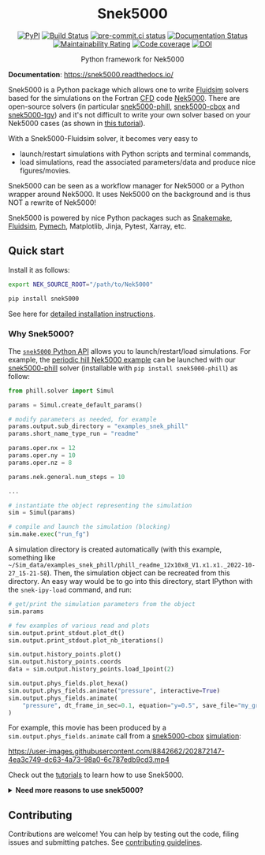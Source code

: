 <div align="center">

# Snek5000

[![PyPI](https://img.shields.io/pypi/v/snek5000)](https://pypi.org/project/snek5000/)
[![Build Status](https://img.shields.io/github/actions/workflow/status/snek5000/snek5000/build.yaml?branch=main)](https://github.com/snek5000/snek5000/actions)
[![pre-commit.ci status](https://results.pre-commit.ci/badge/github/snek5000/snek5000/main.svg)](https://results.pre-commit.ci/latest/github/snek5000/snek5000/main)
[![Documentation Status](https://readthedocs.org/projects/snek5000/badge/?version=latest)](https://snek5000.readthedocs.io/en/latest/?badge=latest)
[![Maintainability Rating](https://sonarcloud.io/api/project_badges/measure?project=snek5000_snek5000&metric=sqale_rating)](https://sonarcloud.io/dashboard?id=snek5000_snek5000)
[![Code coverage](https://codecov.io/gh/snek5000/snek5000/branch/main/graph/badge.svg?token=WzGnN0dfbw)](https://codecov.io/gh/snek5000/snek5000)
[![DOI](https://zenodo.org/badge/DOI/10.5281/zenodo.7399621.svg)](https://doi.org/10.5281/zenodo.7399621)

<!-- badges -->

Python framework for Nek5000

</div>

**Documentation**: <https://snek5000.readthedocs.io/>

Snek5000 is a Python package which allows one to write [Fluidsim] solvers based
for the simulations on the Fortran [CFD] code [Nek5000]. There are open-source
solvers (in particular [snek5000-phill], [snek5000-cbox] and [snek5000-tgv])
and it's not difficult to write your own solver based on your Nek5000 cases (as
shown in [this
tutorial](https://snek5000.readthedocs.io/en/latest/tuto_packaging.html)).

With a Snek5000-Fluidsim solver, it becomes very easy to

- launch/restart simulations with Python scripts and terminal commands,
- load simulations, read the associated parameters/data and produce nice
  figures/movies.

Snek5000 can be seen as a workflow manager for Nek5000 or a Python wrapper
around Nek5000. It uses Nek5000 on the background and is thus NOT a rewrite of
Nek5000!

Snek5000 is powered by nice Python packages such as [Snakemake], [Fluidsim],
[Pymech], Matplotlib, Jinja, Pytest, Xarray, etc.

## Quick start

Install it as follows:

```sh
export NEK_SOURCE_ROOT="/path/to/Nek5000"

pip install snek5000
```

See here for [detailed installation instructions](https://snek5000.readthedocs.io/en/latest/install.html).

### Why Snek5000?

The [`snek5000` Python
API](https://snek5000.readthedocs.io/en/latest/_generated/snek5000.html) allows
you to launch/restart/load simulations. For example, the [periodic hill Nek5000
example](https://nek5000.github.io/NekDoc/tutorials/perhill.html) can be
launched with our [snek5000-phill] solver (installable with `pip install snek5000-phill`) as follow:

```python
from phill.solver import Simul

params = Simul.create_default_params()

# modify parameters as needed, for example
params.output.sub_directory = "examples_snek_phill"
params.short_name_type_run = "readme"

params.oper.nx = 12
params.oper.ny = 10
params.oper.nz = 8

params.nek.general.num_steps = 10

...

# instantiate the object representing the simulation
sim = Simul(params)

# compile and launch the simulation (blocking)
sim.make.exec("run_fg")
```

A simulation directory is created automatically (with this example, something
like
`~/Sim_data/examples_snek_phill/phill_readme_12x10x8_V1.x1.x1._2022-10-27_15-21-58`).
Then, the simulation object can be recreated from this directory. An easy way
would be to go into this directory, start IPython with the `snek-ipy-load`
command, and run:

```python
# get/print the simulation parameters from the object
sim.params

# few examples of various read and plots
sim.output.print_stdout.plot_dt()
sim.output.print_stdout.plot_nb_iterations()

sim.output.history_points.plot()
sim.output.history_points.coords
data = sim.output.history_points.load_1point(2)

sim.output.phys_fields.plot_hexa()
sim.output.phys_fields.animate("pressure", interactive=True)
sim.output.phys_fields.animate(
    "pressure", dt_frame_in_sec=0.1, equation="y=0.5", save_file="my_great_movie.gif"
)
```

For example, this movie has been produced by a `sim.output.phys_fields.animate`
call from a [snek5000-cbox]
[simulation](https://github.com/snek5000/snek5000/blob/main/docs/examples/scripts/simul_cbox_movie.py):

https://user-images.githubusercontent.com/8842662/202872147-4ea3c749-dc63-4a73-98a0-6c787edb9cd3.mp4

Check out the
[tutorials](https://snek5000.readthedocs.io/en/latest/tutorials.html) to learn
how to use Snek5000.

<details>
<summary>
<b>
Need more reasons to use snek5000?
</b>
</summary>

#### Advantages

##### Parameters, get started without studying the whole documentation

- Saves you from the trouble in setting up multiple source files (`.box`, `.par`, `SIZE`)
- Uses sensible names and defaults for the parameters
- Avoids typos and human errors thanks to a nice [parameter container object]
- Records metadata related to the simulation into human and machine readable files (`params_simul.xml`, `config_simul.yml`)
- Checks for consistency of parameters
- Automatically sets some parameters as Python properties

##### Workflow

- Out of source build (per run), which can be inspected or executed using the
  conventional `makenek` for debugging

- Reproducible workflows, not susceptible to changes in environment variables by default

- Scriptable simulation execution allowing parametric studies

- Easy to load simulation for performing offline post-processing and restarting the simulation

- Better than Bash scripting like:

  ```sh
  # Build case
  cd src/phill/
  CASE="phill"
  echo "$CASE.box" | genbox
  mv -f box.re2 phill.re2
  echo "$CASE\n0.01" | genmap
  FFLAGS="-mcmodel=medium -march=native" CFLAGS="-mcmodel=medium -march=native" makenek
  cd -

  # Run case
  cd src/phill/
  nekmpi $CASE <nb_procs> # foreground
  nekbmpi $CASE <nb_procs> # background
  cd -

  # Clean
  makenek clean
  ```

- Use of [Snakemake](https://snakemake.readthedocs.io/en/stable/) which is
  similar to GNU Make, but allows one to blend Bash and Python scripting and uses
  simple YAML files for managing custom configurations of compilers and flags for
  different computers.

##### Coding

- User friendly, modular, object oriented API
- Reuse of code (inheritance)
- Tested with a good code coverage (>90%)

#### Disadvantages

- Yet another layer... with the possible associated bugs :-)
- Requires some basic knowledge of Python to use (*not really a big issue, to
  be honest*).
- Deep modification of solvers requires learning how
  [Snakemake](https://snakemake.readthedocs.io/en/stable/) functions and [how
  to write Jinja
  templates](https://jinja.palletsprojects.com/en/2.11.x/templates/) (which are
  [not so hard](https://snek5000.readthedocs.io/en/latest/how-to/templates.html), btw)

</details>

## Contributing

Contributions are welcome! You can help by testing out the code, filing issues
and submitting patches. See [contributing guidelines](CONTRIBUTING.md).

[cfd]: https://en.wikipedia.org/wiki/Computational_fluid_dynamics
[fluidsim]: https://fluidsim.readthedocs.io
[nek5000]: https://nek5000.mcs.anl.gov/
[parameter container object]: https://fluiddyn.readthedocs.io/en/latest/generated/fluiddyn.util.paramcontainer.html
[pymech]: https://github.com/eX-Mech/pymech
[snakemake]: https://snakemake.readthedocs.io
[snek5000-cbox]: https://github.com/snek5000/snek5000-cbox
[snek5000-phill]: https://github.com/snek5000/snek5000-phill
[snek5000-tgv]: https://github.com/snek5000/snek5000/tree/main/docs/examples/snek5000-tgv
